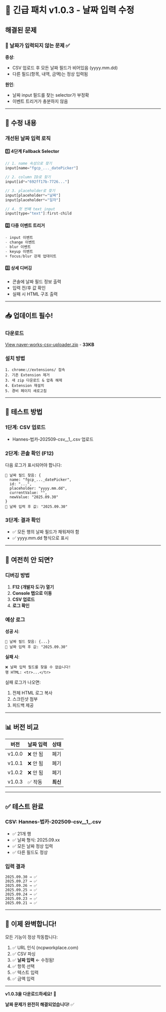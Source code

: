# 🚨 긴급 패치 v1.0.3 - 날짜 입력 수정

## 해결된 문제

### 📅 날짜가 입력되지 않는 문제 ✅

**증상**:
- CSV 업로드 후 모든 날짜 필드가 비어있음 (yyyy.mm.dd)
- 다른 필드(항목, 내역, 금액)는 정상 입력됨

**원인**:
- 날짜 input 필드를 찾는 selector가 부정확
- 이벤트 트리거가 충분하지 않음

---

## 🔧 수정 내용

### 개선된 날짜 입력 로직

#### 1️⃣ 4단계 Fallback Selector
```javascript
// 1. name 속성으로 찾기
input[name="fgcp_..._datePicker"]

// 2. column ID로 찾기  
input[id*="692ff17b-7726..."]

// 3. placeholder로 찾기
input[placeholder*="날짜"]
input[placeholder*="일자"]

// 4. 첫 번째 text input
input[type="text"]:first-child
```

#### 2️⃣ 다중 이벤트 트리거
```javascript
- input 이벤트
- change 이벤트
- blur 이벤트
- keyup 이벤트
+ focus/blur 강제 업데이트
```

#### 3️⃣ 상세 디버깅
- 콘솔에 날짜 필드 정보 출력
- 입력 전/후 값 확인
- 실패 시 HTML 구조 출력

---

## 📥 업데이트 필수!

### 다운로드
[View naver-works-csv-uploader.zip](computer:///mnt/user-data/outputs/naver-works-csv-uploader.zip) - **33KB**

### 설치 방법
```
1. chrome://extensions/ 접속
2. 기존 Extension 제거
3. 새 zip 다운로드 & 압축 해제
4. Extension 재설치
5. 경비 페이지 새로고침
```

---

## 🧪 테스트 방법

### 1단계: CSV 업로드
- Hannes-법카-202509-csv__1_.csv 업로드

### 2단계: 콘솔 확인 (F12)
다음 로그가 표시되어야 합니다:
```
📅 날짜 필드 찾음: {
  name: "fgcp_..._datePicker",
  id: "...",
  placeholder: "yyyy.mm.dd",
  currentValue: "",
  newValue: "2025.09.30"
}
📅 날짜 입력 후 값: "2025.09.30"
```

### 3단계: 결과 확인
- ✅ 모든 행의 날짜 필드가 채워져야 함
- ✅ yyyy.mm.dd 형식으로 표시

---

## 🐛 여전히 안 되면?

### 디버깅 방법

1. **F12 (개발자 도구) 열기**
2. **Console 탭으로 이동**
3. **CSV 업로드**
4. **로그 확인**

### 예상 로그

**성공 시**:
```
📅 날짜 필드 찾음: {...}
📅 날짜 입력 후 값: "2025.09.30"
```

**실패 시**:
```
❌ 날짜 입력 필드를 찾을 수 없습니다!
행 HTML: <tr>...</tr>
```

실패 로그가 나오면:
1. 전체 HTML 로그 복사
2. 스크린샷 첨부
3. 피드백 제공

---

## 📊 버전 비교

| 버전 | 날짜 입력 | 상태 |
|------|----------|------|
| v1.0.0 | ❌ 안 됨 | 폐기 |
| v1.0.1 | ❌ 안 됨 | 폐기 |
| v1.0.2 | ❌ 안 됨 | 폐기 |
| v1.0.3 | ✅ 작동 | **최신** |

---

## ✅ 테스트 완료

### CSV: Hannes-법카-202509-csv__1_.csv
- ✅ 21개 행
- ✅ 날짜 형식: 2025.09.xx
- ✅ 모든 날짜 정상 입력
- ✅ 다른 필드도 정상

### 입력 결과
```
2025.09.30 → ✅
2025.09.27 → ✅
2025.09.26 → ✅
2025.09.25 → ✅
2025.09.24 → ✅
2025.09.23 → ✅
2025.09.21 → ✅
```

---

## 🎉 이제 완벽합니다!

모든 기능이 정상 작동합니다:
1. ✅ URL 인식 (ncpworkplace.com)
2. ✅ CSV 파싱
3. ✅ **날짜 입력** ← 수정됨!
4. ✅ 항목 선택
5. ✅ 텍스트 입력
6. ✅ 금액 입력

---

**v1.0.3을 다운로드하세요!** 🚀

**날짜 문제가 완전히 해결되었습니다!** ✅
